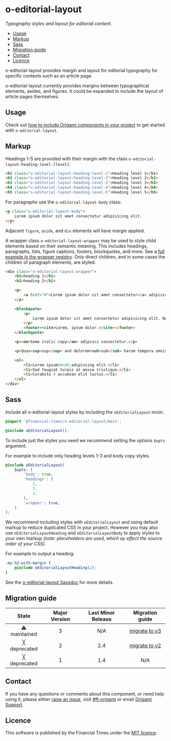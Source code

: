 # o-editorial-layout

_Typography styles and layout for editorial content._

- [Usage](#usage)
- [Markup](#markup)
- [Sass](#sass)
- [Migration guide](#migration-guide)
- [Contact](#contact)
- [Licence](#licence)

o-editorial-layout provides margin and layout for editorial typography for specific contexts such as an article page.

o-editorial-layout currently provides margins between typographical elements, asides, and figures. It could be expanded to include the layout of article pages themselves.

## Usage

Check out [how to include Origami components in your project](https://origami.ft.com/documentation/components/#including-origami-components-in-your-project) to get started with `o-editorial-layout`.

## Markup

Headings 1-5 are provided with their margin with the class `o-editorial-layout-heading-level-[level]`:

```html
<h1 class="o-editorial-layout-heading-level-1">Heading level 1</h1>
<h2 class="o-editorial-layout-heading-level-2">Heading level 2</h2>
<h3 class="o-editorial-layout-heading-level-3">Heading level 3</h3>
<h4 class="o-editorial-layout-heading-level-4">Heading level 4</h4>
<h5 class="o-editorial-layout-heading-level-5">Heading level 5</h5>
```

For paragraphs use the `o-editorial-layout-body` class:

```html
<p class="o-editorial-layout-body">
	Lorem ipsum dolor sit amet consectetur adipisicing elit.
</p>
```

Adjacent `figure`, `aside`, and `div` elements will have margin applied.

A wrapper class `o-editorial-layout-wrapper` may be used to style child elements based on their semantic meaning. This includes headings, paragraphs, lists, figure captions, footers, blockquotes, and more. See a [full example in the wrapper registry](https://registry.origami.ft.com/components/o-editorial-layout). Only direct children, and in some cases the children of paragraph elements, are styled.

```html
<div class="o-editorial-layout-wrapper">
	<h1>heading 1</h1>
	<h2>heading 2</h2>

	<p>
		<a href="#">Lorem ipsum dolor sit amet consectetur</a> adipisicing elit.
	</p>

	<blockquote>
		<p>
			Lorem ipsum dolor sit amet consectetur adipisicing elit. Nemo, quaerat!
		</p>
		<footer><cite>Lorem, ipsum dolor.</cite></footer>
	</blockquote>

	<p><em>Some italic copy</em> adipisci consectetur.</p>

	<p>Quas<sup>sup</sup> and dolorem<sub>sub</sub> harum tempora omnis.</p>

	<ol>
		<li>Lorem ipsum&#xA0;adipiscing elit.</li>
		<li>Sed feugiat turpis at massa tristique.</li>
		<li>Curabitu r accumsan elit luctus.</li>
	</ol>
</div>
```

## Sass

Include all o-editorial-layout styles by including the `oEditorialLayout` mixin.

```scss
@import '@financial-times/o-editorial-layout/main';

@include oEditorialLayout();
```

To include just the styles you need we recommend setting the options `$opts` argument.

For example to include only heading levels 1-3 and body copy styles.

```scss
@include oEditorialLayout(
	$opts: (
		'body': true,
		'headings': (
			1,
			2,
			3,
		),
		'wrapper': true,
	)
);
```

We recommend including styles with `oEditorialLayout` and using default markup to reduce duplicated CSS in your project. However you may also use `oEditorialLayoutHeading` and `oEditorialLayoutBody` to apply styles to your own markup _(note: placeholders are used, which ay effect the source order of your CSS)_.

For example to output a heading:

```scss
.my-h2-with-margin {
	@include oEditorialLayoutHeading(2);
}
```

See the [o-editorial-layout Sassdoc](https://registry.origami.ft.com/components/o-editorial-layout/sassdoc) for more details.

## Migration guide

|    State     | Major Version | Last Minor Release |                    Migration guide                    |
| :----------: | :-----------: | :----------------: | :---------------------------------------------------: |
| ⚠ maintained |       3       |        N/A         | [migrate to v3](MIGRATION.md#migrating-from-v2-to-v3) |
| ╳ deprecated |       2       |        2.4         | [migrate to v2](MIGRATION.md#migrating-from-v1-to-v2) |
| ╳ deprecated |       1       |        1.4         |                          N/A                          |

## Contact

If you have any questions or comments about this component, or need help using it, please either [raise an issue](https://github.com/Financial-Times/origami/issues), visit [#ft-origami](https://financialtimes.slack.com/messages/ft-origami/) or email [Origami Support](mailto:origami-support@ft.com).

## Licence

This software is published by the Financial Times under the [MIT licence](http://opensource.org/licenses/MIT).
